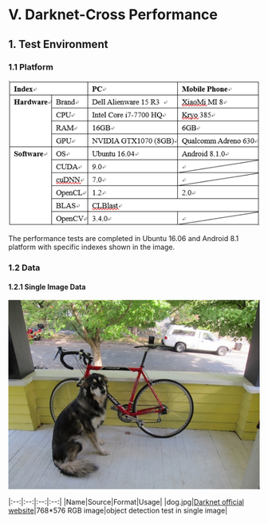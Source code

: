# V. Darknet-Cross Performance

## 1. Test Environment

### 1.1 Platform

![](img/63.png)

The performance tests are completed in Ubuntu 16.06 and Android 8.1 platform with specific indexes shown in the image.

### 1.2 Data

#### 1.2.1 Single Image Data

![](img/64.png)

|:--:|:--:|:--:|:--:|
|Name|Source|Format|Usage|
|dog.jpg|[Darknet official website](https://pjreddie.com/darknet/yolo/)|768*576 RGB image|object detection test in single image|







